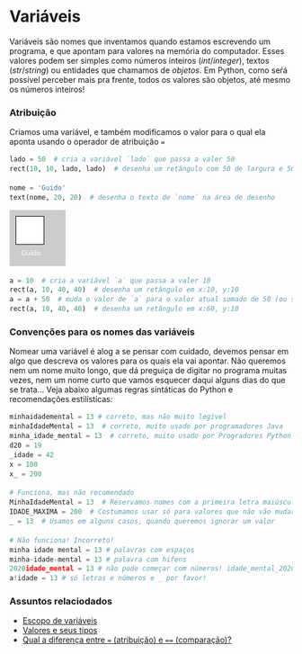 # Variáveis

Variáveis são nomes que inventamos quando estamos escrevendo um programa, e que apontam para valores na memória do computador. Esses valores podem ser simples como números inteiros (*int*/*integer*), textos (*str*/*string*) ou entidades que chamamos de *objetos*. Em Python, como seŕá possível perceber mais pra frente, todos os valores são objetos, até mesmo os números inteiros!

### Atribuição

Criamos uma variável, e também modificamos o valor para o qual ela aponta usando o operador de atribuição `=`

```python
lado = 50  # cria a variável `lado` que passa a valer 50
rect(10, 10, lado, lado)  # desenha um retângulo com 50 de largura e 50 de altura

nome = 'Guido'
text(nome, 20, 20)  # desenha o texto de `nome` na área de desenho
```
![exemplo 1](assets/variaveis_Guido.png)

```python
a = 10  # cria a variável `a` que passa a valer 10
rect(a, 10, 40, 40)  # desenha um retângulo em x:10, y:10
a = a + 50  # muda o valor de `a` para o valor atual somado de 50 (ou seja 60)
rect(a, 10, 40, 40)  # desenha um retângulo em x:60, y:10
```

### Convenções para os nomes das variáveis

Nomear uma variável é alog a se pensar com cuidado, devemos pensar em algo que descreva os valores para os quais ela vai apontar. Não queremos nem um nome muito longo, que dá preguiça de digitar no programa muitas vezes, nem um nome curto que vamos esquecer daqui alguns dias do que se trata... Veja abaixo algumas regras sintáticas do Python e recomendações estilísticas:

```python
minhaidademental = 13 # correto, mas não muito legível
minhaIdadeMental = 13  # correto, muito usado por programadores Java
minha_idade_mental = 13  # correto, muito usado por Progradores Python
d20 = 19
_idade = 42
x = 100
x_ = 200

# Funciona, mas não recomendado  
MinhaIdadeMental = 13  # Reservamos nomes com a primeira letra maiúscula para 'classes´  
IDADE_MAXIMA = 200  # Costumamos usar só para valores que não vão mudar chamados 'constantes'
_ = 13  # Usamos em alguns casos, quando queremos ignorar um valor

# Não funciona! Incorreto!
minha idade mental = 13 # palavras com espaços 
minha-idade-mental = 13 # palavra com hifens
2020idade_mental = 13 # não pode começar com números! idade_mental_2020 funciona.
a!idade = 13 # só letras e números e _ por favor!
```

### Assuntos relaciodados

- [Escopo de variáveis](escopo_py.md)
- [Valores e seus tipos](tipagem_py.md)
- [Qual a diferença entre `=` (atribuição) e `==` (comparação)?](/Processing-Python/atribuicao-e-comparacao.md)
